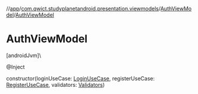 //[app](../../../index.md)/[com.qwict.studyplanetandroid.presentation.viewmodels](../index.md)/[AuthViewModel](index.md)/[AuthViewModel](-auth-view-model.md)

# AuthViewModel

[androidJvm]\

@Inject

constructor(loginUseCase: [LoginUseCase](../../com.qwict.studyplanetandroid.domain.use_case.user/-login-use-case/index.md), registerUseCase: [RegisterUseCase](../../com.qwict.studyplanetandroid.domain.use_case.user/-register-use-case/index.md), validators: [Validators](../../com.qwict.studyplanetandroid.domain.validator/-validators/index.md))
